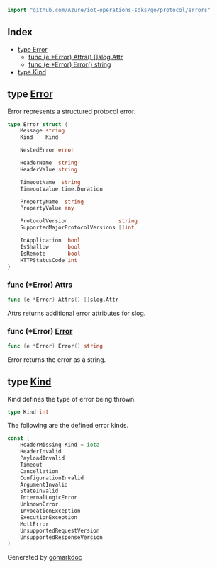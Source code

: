 <!-- Code generated by gomarkdoc. DO NOT EDIT -->

```go
import "github.com/Azure/iot-operations-sdks/go/protocol/errors"
```

## Index

- [type Error](<#Error>)
  - [func \(e \*Error\) Attrs\(\) \[\]slog.Attr](<#Error.Attrs>)
  - [func \(e \*Error\) Error\(\) string](<#Error.Error>)
- [type Kind](<#Kind>)


<a name="Error"></a>
## type [Error](<https://github.com/Azure/iot-operations-sdks/blob/main/go/protocol/errors/errors.go#L9-L34>)

Error represents a structured protocol error.

```go
type Error struct {
    Message string
    Kind    Kind

    NestedError error

    HeaderName  string
    HeaderValue string

    TimeoutName  string
    TimeoutValue time.Duration

    PropertyName  string
    PropertyValue any

    ProtocolVersion                string
    SupportedMajorProtocolVersions []int

    InApplication  bool
    IsShallow      bool
    IsRemote       bool
    HTTPStatusCode int
}
```

<a name="Error.Attrs"></a>
### func \(\*Error\) [Attrs](<https://github.com/Azure/iot-operations-sdks/blob/main/go/protocol/errors/logging.go#L8>)

```go
func (e *Error) Attrs() []slog.Attr
```

Attrs returns additional error attributes for slog.

<a name="Error.Error"></a>
### func \(\*Error\) [Error](<https://github.com/Azure/iot-operations-sdks/blob/main/go/protocol/errors/errors.go#L60>)

```go
func (e *Error) Error() string
```

Error returns the error as a string.

<a name="Kind"></a>
## type [Kind](<https://github.com/Azure/iot-operations-sdks/blob/main/go/protocol/errors/errors.go#L37>)

Kind defines the type of error being thrown.

```go
type Kind int
```

<a name="HeaderMissing"></a>The following are the defined error kinds.

```go
const (
    HeaderMissing Kind = iota
    HeaderInvalid
    PayloadInvalid
    Timeout
    Cancellation
    ConfigurationInvalid
    ArgumentInvalid
    StateInvalid
    InternalLogicError
    UnknownError
    InvocationException
    ExecutionException
    MqttError
    UnsupportedRequestVersion
    UnsupportedResponseVersion
)
```

Generated by [gomarkdoc](<https://github.com/princjef/gomarkdoc>)
